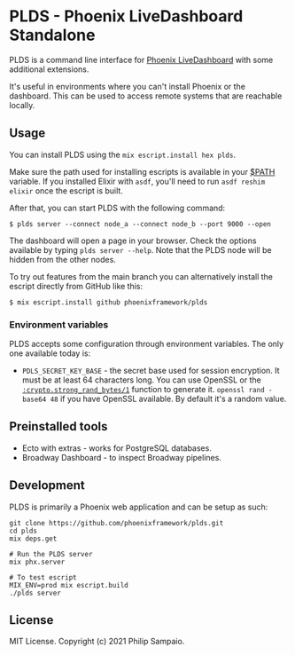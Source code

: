 # PLDS - Phoenix LiveDashboard Standalone

<!-- MDOC !-->

PLDS is a command line interface for [Phoenix LiveDashboard](https://github.com/phoenixframework/phoenix_live_dashboard)
with some additional extensions.

It's useful in environments where you can't install Phoenix or the dashboard.
This can be used to access remote systems that are reachable locally.

## Usage

You can install PLDS using the `mix escript.install hex plds`.

Make sure the path used for installing escripts is available in your
[$PATH](https://en.wikipedia.org/wiki/PATH_(variable)) variable.
If you installed Elixir with `asdf`, you'll need to run `asdf reshim elixir`
once the escript is built.

After that, you can start PLDS with the following command:

    $ plds server --connect node_a --connect node_b --port 9000 --open

The dashboard will open a page in your browser.
Check the options available by typing `plds server --help`.
Note that the PLDS node will be hidden from the other nodes.

To try out features from the main branch you can alternatively
install the escript directly from GitHub like this:

    $ mix escript.install github phoenixframework/plds

### Environment variables

PLDS accepts some configuration through environment variables.
The only one available today is:

* `PDLS_SECRET_KEY_BASE` - the secret base used for session encryption. It must
  be at least 64 characters long. You can use OpenSSL or the [`:crypto.strong_rand_bytes/1`](https://erlang.org/doc/man/crypto.html#strong_rand_bytes-1) function to generate it.
  `openssl rand -base64 48` if you have OpenSSL available.
  By default it's a random value.

## Preinstalled tools

- Ecto with extras - works for PostgreSQL databases.
- Broadway Dashboard - to inspect Broadway pipelines.

<!-- MDOC !-->

## Development

PLDS is primarily a Phoenix web application and can be setup as such:

```shell
git clone https://github.com/phoenixframework/plds.git
cd plds
mix deps.get

# Run the PLDS server
mix phx.server

# To test escript
MIX_ENV=prod mix escript.build
./plds server
```

## License

MIT License. Copyright (c) 2021 Philip Sampaio.
